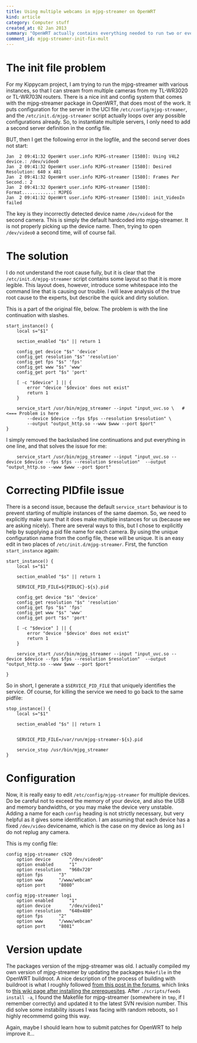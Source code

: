 ```yaml
--- 
title: Using multiple webcams in mjpg-streamer on OpenWRT
kind: article
category: Computer stuff
created_at: 02 Jan 2013
summary: "OpenWRT actually contains everything needed to run two or even more webcams with mjpg-streamer. But there is a bug in the init script that prevents it from working properly. This is an easy fix."
comment_id: mjpg-streamer-init-fix-mult
---
```


# The init file problem

For my Kippycam project, I am trying to run the mjpg-streamer with various instances, so that I can stream from multiple cameras from my TL-WR3020 or TL-WR703N routers. There is a nice init and config system that comes with the mjpg-streamer package in OpenWRT, that does most of the work. It puts configuration for the server in the UCI file `/etc/config/mjpg-streamer`, and the `/etc/init.d/mjpg-streamer` script actually loops over any possible configurations already. So, to instantiate multiple servers, I only need to add a second server definition in the config file. 

BUT, then I get the following error in the logfile, and the second server does not start:

	Jan  2 09:41:32 OpenWrt user.info MJPG-streamer [1580]: Using V4L2 device.: /dev/video0
	Jan  2 09:41:32 OpenWrt user.info MJPG-streamer [1580]: Desired Resolution: 640 x 481
	Jan  2 09:41:32 OpenWrt user.info MJPG-streamer [1580]: Frames Per Second.: 2
	Jan  2 09:41:32 OpenWrt user.info MJPG-streamer [1580]: Format............: MJPEG
	Jan  2 09:41:32 OpenWrt user.info MJPG-streamer [1580]: init_VideoIn failed

The key is they incorrectly detected device name `/dev/video0` for the second camera. This is simply the default hardcoded into mjpg-streamer. It is not properly picking up the device name. Then, trying to open `/dev/video0` a second time, will of course fail.

# The solution

I do not understand the root cause fully, but it is clear that the `/etc/init.d/mjpg-streamer` script contains some layout so that it is more legible. This layout does, however, introduce some whitespace into the command line that is causing our trouble. I will leave analysis of the true root cause to the experts, but describe the quick and dirty solution.

This is a part of the original file, below. The problem is with the line continuation with slashes.


	start_instance() {
		local s="$1"

		section_enabled "$s" || return 1

		config_get device "$s" 'device'
		config_get resolution "$s" 'resolution'
		config_get fps "$s" 'fps'
		config_get www "$s" 'www'
		config_get port "$s" 'port'

		[ -c "$device" ] || {
			error "device '$device' does not exist"
			return 1
		}

		service_start /usr/bin/mjpg_streamer --input "input_uvc.so \   # <=== Problem is here
			--device $device --fps $fps --resolution $resolution" \
			--output "output_http.so --www $www --port $port"
	}


I simply removed the backslashed line continuations and put everything in one line, and that solves the issue for me:

		service_start /usr/bin/mjpg_streamer --input "input_uvc.so --device $device --fps $fps --resolution $resolution"  --output "output_http.so --www $www --port $port"


# Correcting PIDfile issue

There is a second issue, because the default `service_start` behaviour is to prevent starting of multiple instances of the same daemon. So, we need to explicitly make sure that it does make multiple instances for us (because we are asking nicely). There are several ways to this, but I chose to explicitly help by supplying a pid file name for each camera. By using the unique configuration name from the config file, these will be unique. It is an easy edit in two places of `/etc/init.d/mjpg-streamer`. First, the function `start_instance` again:

	start_instance() {
		local s="$1"

		section_enabled "$s" || return 1

		SERVICE_PID_FILE=${PIDLOC}-${s}.pid

		config_get device "$s" 'device'
		config_get resolution "$s" 'resolution'
		config_get fps "$s" 'fps'
		config_get www "$s" 'www'
		config_get port "$s" 'port'

		[ -c "$device" ] || {
			error "device '$device' does not exist"
			return 1
		}

		service_start /usr/bin/mjpg_streamer --input "input_uvc.so --device $device --fps $fps --resolution $resolution"  --output "output_http.so --www $www --port $port"

	}

So in short, I generate a `$SERVICE_PID_FILE` that uniquely identifies the service. Of course, for killing the service we need to go back to the same pidfile:

	stop_instance() {
		local s="$1"

		section_enabled "$s" || return 1


		SERVICE_PID_FILE=/var/run/mjpg-streamer-${s}.pid

		service_stop /usr/bin/mjpg_streamer
	}

# Configuration

Now, it is really easy to edit `/etc/config/mjpg-streamer` for multiple devices. Do be careful not to exceed the memory of your device, and also the USB and memory bandwidths, or you may make the device very unstable. Adding a name for each `config` heading is not strictly necessary, but very helpful as it gives some identification. I am assuming that each device has a fixed `/dev/video` devicename, which is the case on my device as long as I do not replug any camera.

This is my config file:

	config mjpg-streamer c920
		option device		"/dev/video0"
		option enabled		"1"
		option resolution	"960x720"	
		option fps		"3"
		option www		"/www/webcam"
		option port		"8080"

	config mjpg-streamer logi
		option enabled		"1"
		option device		"/dev/video1"
		option resolution	"640x480"
		option fps		"2"
		option www		"/www/webcam"
		option port		"8081"

# Version update

The packages version of the mjpg-streamer was old. I actually compiled my own version of mjpg-streamer by updating the packages `Makefile` in the OpenWRT buildroot. A nice description of the process of building with buildroot is what I roughly followed [from this post in the forums](https://forum.openwrt.org/viewtopic.php?id=34676), which links to [this wiki page after installing the prerequesites](http://wiki.openwrt.org/doc/howto/build). After `./scripts/feeds install -a`, I found the Makefile for mjpg-streamer (somewhere in `tmp`, if I remember correctly) and updated it to the latest SVN revision number. This did solve some instability issues I was facing with random reboots, so I highly recommemd going this way. 

Again, maybe I should learn how to submit patches for OpenWRT to help improve it...
